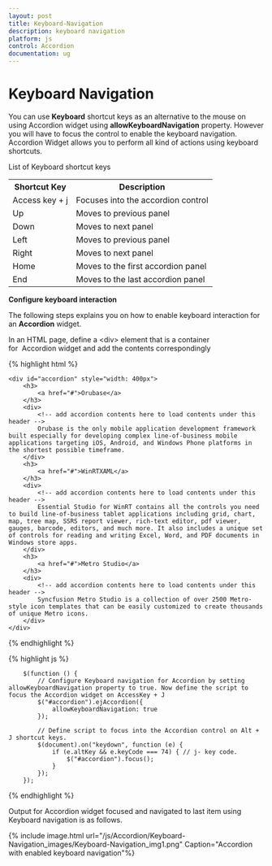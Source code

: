 ```yaml
---
layout: post
title: Keyboard-Navigation
description: keyboard navigation
platform: js
control: Accordion 
documentation: ug
---
```


# Keyboard Navigation

You can use **Keyboard** shortcut keys as an alternative to the mouse on using Accordion widget using **allowKeyboardNavigation** property. However you will have to focus the control to enable the keyboard navigation. Accordion Widget allows you to perform all kind of actions using keyboard shortcuts.

List of Keyboard shortcut keys

<table>
<tr>
<th>Shortcut Key</th><th>Description</th></tr>
<tr>
<td>
Access key + j	</td><td>
Focuses into the accordion control</td></tr>
<tr>
<td>
Up</td><td>
Moves to previous panel</td></tr>
<tr>
<td>
Down</td><td>
Moves to next panel</td></tr>
<tr>
<td>
Left</td><td>
Moves to previous panel</td></tr>
<tr>
<td>
Right</td><td>
Moves to next panel</td></tr>
<tr>
<td>
Home</td><td>
Moves to the first accordion panel</td></tr>
<tr>
<td>
End</td><td>
Moves to the last accordion panel</td></tr>
</table>

**Configure keyboard interaction**

The following steps explains you on how to enable keyboard interaction for an **Accordion** widget.

In an HTML page, define a &lt;div&gt; element that is a container for  Accordion widget and add the contents correspondingly

{% highlight html %}


    <div id="accordion" style="width: 400px">
        <h3>
            <a href="#">Orubase</a>
        </h3>
        <div>
            <!-- add accordion contents here to load contents under this header -->
            Orubase is the only mobile application development framework built especially for developing complex line-of-business mobile applications targeting iOS, Android, and Windows Phone platforms in the shortest possible timeframe.
        </div>
        <h3>
            <a href="#">WinRTXAML</a>
        </h3>
        <div>
            <!-- add accordion contents here to load contents under this header -->
            Essential Studio for WinRT contains all the controls you need to build line-of-business tablet applications including grid, chart, map, tree map, SSRS report viewer, rich-text editor, pdf viewer, gauges, barcode, editors, and much more. It also includes a unique set of controls for reading and writing Excel, Word, and PDF documents in Windows store apps.
        </div>
        <h3>
            <a href="#">Metro Studio</a>
        </h3>
        <div>
            <!-- add accordion contents here to load contents under this header -->
            Syncfusion Metro Studio is a collection of over 2500 Metro-style icon templates that can be easily customized to create thousands of unique Metro icons.
        </div>
    </div>


{% endhighlight %}

{% highlight js %}


        $(function () {
            // Configure Keyboard navigation for Accordion by setting allowKeyboardNavigation property to true. Now define the script to focus the Accordion widget on AccessKey + J
            $("#accordion").ejAccordion({
                allowKeyboardNavigation: true
            });

            // Define script to focus into the Accordion control on Alt + J shortcut keys.
            $(document).on("keydown", function (e) {
                if (e.altKey && e.keyCode === 74) { // j- key code.
                    $("#accordion").focus();
                }
            });
        });


{% endhighlight %}


Output for Accordion widget focused and navigated to last item using Keyboard navigation is as follows.

{% include image.html url="/js/Accordion/Keyboard-Navigation_images/Keyboard-Navigation_img1.png" Caption="Accordion with enabled keyboard navigation"%}


